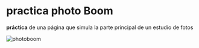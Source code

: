 # practica photo Boom

**práctica** de una página que simula la parte principal de un estudio de fotos


![photoboom](https://i.imgur.com/rxfn1f7.gif)
